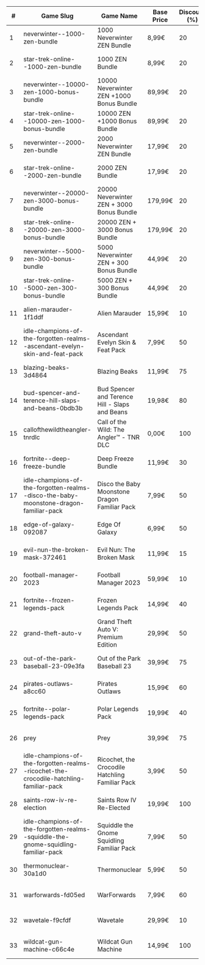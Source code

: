 |#|Game Slug|Game Name|Base Price|Discount (%)|Starts|Ends|
|---|---|---|---|---|---|---|
|1|neverwinter--1000-zen-bundle|1000 Neverwinter ZEN Bundle|8,99€|20|2022-12-21 16h|2023-01-06 16h|
|2|star-trek-online--1000-zen-bundle|1000 ZEN Bundle|8,99€|20|2022-12-21 16h|2023-01-02 16h|
|3|neverwinter--10000-zen-1000-bonus-bundle|10000 Neverwinter ZEN +1000 Bonus Bundle|89,99€|20|2022-12-21 16h|2023-01-06 16h|
|4|star-trek-online--10000-zen-1000-bonus-bundle|10000 ZEN +1000 Bonus Bundle|89,99€|20|2022-12-21 16h|2023-01-02 16h|
|5|neverwinter--2000-zen-bundle|2000 Neverwinter ZEN Bundle|17,99€|20|2022-12-21 16h|2023-01-06 16h|
|6|star-trek-online--2000-zen-bundle|2000 ZEN Bundle|17,99€|20|2022-12-21 16h|2023-01-02 16h|
|7|neverwinter--20000-zen-3000-bonus-bundle|20000 Neverwinter ZEN + 3000 Bonus Bundle|179,99€|20|2022-12-21 16h|2023-01-06 16h|
|8|star-trek-online--20000-zen-3000-bonus-bundle|20000 ZEN + 3000 Bonus Bundle|179,99€|20|2022-12-21 16h|2023-01-02 16h|
|9|neverwinter--5000-zen-300-bonus-bundle|5000 Neverwinter ZEN + 300 Bonus Bundle|44,99€|20|2022-12-21 16h|2023-01-06 16h|
|10|star-trek-online--5000-zen-300-bonus-bundle|5000 ZEN + 300 Bonus Bundle|44,99€|20|2022-12-21 16h|2023-01-02 16h|
|11|alien-marauder-1f1ddf|Alien Marauder|15,99€|10|2022-12-15 14h|2022-12-22 14h|
|12|idle-champions-of-the-forgotten-realms--ascendant-evelyn-skin-and-feat-pack|Ascendant Evelyn Skin & Feat Pack|7,99€|50|2023-01-13 20h|2023-01-20 20h|
|13|blazing-beaks-3d4864|Blazing Beaks|11,99€|75|2022-12-15 15h|2023-01-02 15h|
|14|bud-spencer-and-terence-hill-slaps-and-beans-0bdb3b|Bud Spencer and Terence Hill - Slaps and Beans|19,98€|80|2022-12-16 04h|2023-01-01 04h|
|15|callofthewildtheangler-tnrdlc|Call of the Wild: The Angler™ - TNR DLC|0,00€|100|2022-12-15 10h|2023-01-05 10h|
|16|fortnite--deep-freeze-bundle|Deep Freeze Bundle|11,99€|30|2022-12-21 00h|2023-01-10 00h|
|17|idle-champions-of-the-forgotten-realms--disco-the-baby-moonstone-dragon-familiar-pack|Disco the Baby Moonstone Dragon Familiar Pack|7,99€|50|2023-01-13 20h|2023-01-20 20h|
|18|edge-of-galaxy-092087|Edge Of Galaxy|6,99€|50|2023-01-10 05h|2023-01-17 05h|
|19|evil-nun-the-broken-mask-372461|Evil Nun: The Broken Mask|11,99€|15|2022-12-09 18h|2022-12-16 18h|
|20|football-manager-2023|Football Manager 2023|59,99€|10|2022-12-22 15h|2022-12-27 15h|
|21|fortnite--frozen-legends-pack|Frozen Legends Pack|14,99€|40|2022-12-21 00h|2023-01-10 00h|
|22|grand-theft-auto-v|Grand Theft Auto V: Premium Edition|29,99€|50|2022-12-14 16h|2023-01-05 16h|
|23|out-of-the-park-baseball-23-09e3fa|Out of the Park Baseball 23|39,99€|75|2022-12-22 18h|2023-01-05 13h|
|24|pirates-outlaws-a8cc60|Pirates Outlaws|15,99€|60|2022-12-12 05h|2022-12-18 05h|
|25|fortnite--polar-legends-pack|Polar Legends Pack|19,99€|40|2022-12-21 00h|2023-01-10 00h|
|26|prey|Prey|39,99€|75|2023-01-24 16h|2023-01-31 16h|
|27|idle-champions-of-the-forgotten-realms--ricochet-the-crocodile-hatchling-familiar-pack|Ricochet, the Crocodile Hatchling Familiar Pack|3,99€|50|2023-01-13 20h|2023-01-20 20h|
|28|saints-row-iv-re-election|Saints Row IV Re-Elected|19,99€|100|2022-12-08 16h|2022-12-15 16h|
|29|idle-champions-of-the-forgotten-realms--squiddle-the-gnome-squidling-familiar-pack|Squiddle the Gnome Squidling Familiar Pack|7,99€|50|2023-01-13 20h|2023-01-20 20h|
|30|thermonuclear-30a1d0|Thermonuclear|5,99€|50|2023-01-17 18h|2023-01-24 18h|
|31|warforwards-fd05ed|WarForwards|7,99€|60|2023-01-24 05h|2023-01-31 05h|
|32|wavetale-f9cfdf|Wavetale|29,99€|10|2022-12-12 16h|2022-12-19 16h|
|33|wildcat-gun-machine-c66c4e|Wildcat Gun Machine|14,99€|100|2022-12-08 16h|2022-12-15 16h|
